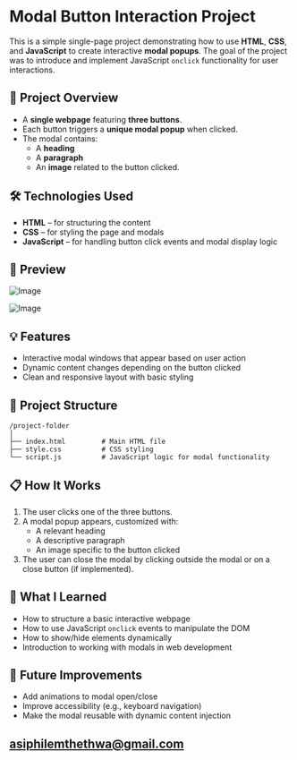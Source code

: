 # Modal Button Interaction Project

This is a simple single-page project demonstrating how to use **HTML**, **CSS**, and **JavaScript** to create interactive **modal popups**. The goal of the project was to introduce and implement JavaScript `onclick` functionality for user interactions.

## 🚀 Project Overview

- A **single webpage** featuring **three buttons**.
- Each button triggers a **unique modal popup** when clicked.
- The modal contains:
  - A **heading**
  - A **paragraph**
  - An **image** related to the button clicked.

## 🛠️ Technologies Used

- **HTML** – for structuring the content
- **CSS** – for styling the page and modals
- **JavaScript** – for handling button click events and modal display logic

## 📸 Preview
![Image](https://github.com/user-attachments/assets/9c378850-bf9b-4665-9135-740394d53589)

![Image](https://github.com/user-attachments/assets/6f89413a-1588-4924-af82-37e0844fa94b)

## 💡 Features

- Interactive modal windows that appear based on user action
- Dynamic content changes depending on the button clicked
- Clean and responsive layout with basic styling

## 📂 Project Structure

```
/project-folder
│
├── index.html         # Main HTML file
├── style.css          # CSS styling
└── script.js          # JavaScript logic for modal functionality
```

## 📋 How It Works

1. The user clicks one of the three buttons.
2. A modal popup appears, customized with:
   - A relevant heading
   - A descriptive paragraph
   - An image specific to the button clicked
3. The user can close the modal by clicking outside the modal or on a close button (if implemented).

## 🧠 What I Learned

- How to structure a basic interactive webpage
- How to use JavaScript `onclick` events to manipulate the DOM
- How to show/hide elements dynamically
- Introduction to working with modals in web development

## 🔧 Future Improvements

- Add animations to modal open/close
- Improve accessibility (e.g., keyboard navigation)
- Make the modal reusable with dynamic content injection

##  asiphilemthethwa@gmail.com
